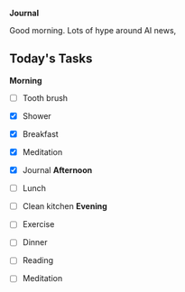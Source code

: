 **Journal**

Good morning. Lots of hype around AI news,
## Today's Tasks

**Morning**
- [ ] Tooth brush
- [x] Shower
- [x] Breakfast
- [x] Meditation
- [x] Journal
**Afternoon**
- [ ] Lunch
- [ ] Clean kitchen
**Evening**
- [ ] Exercise
- [ ] Dinner
- [ ] Reading
- [ ] Meditation



